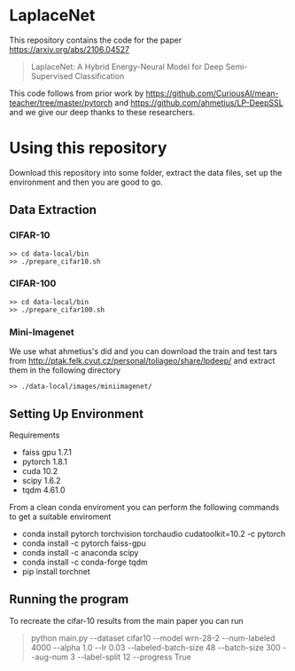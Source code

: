 # LaplaceNet
This repository contains the code for the paper https://arxiv.org/abs/2106.04527
> LaplaceNet: A Hybrid Energy-Neural Model for Deep Semi-Supervised Classification 

This code follows from prior work by https://github.com/CuriousAI/mean-teacher/tree/master/pytorch and https://github.com/ahmetius/LP-DeepSSL and we give our deep thanks to these researchers. 


# Using this repository
Download this repository into some folder, extract the data files, set up the environment and then you are good to go.

## Data Extraction

### CIFAR-10
```
>> cd data-local/bin
>> ./prepare_cifar10.sh
```

### CIFAR-100
```
>> cd data-local/bin
>> ./prepare_cifar100.sh
```

### Mini-Imagenet
We use what ahmetius's did and you can download the train and test tars from  http://ptak.felk.cvut.cz/personal/toliageo/share/lpdeep/ and extract them in the following directory 
```
>> ./data-local/images/miniimagenet/
```

## Setting Up Environment 
Requirements 
- faiss gpu 1.7.1
- pytorch 1.8.1
- cuda 10.2
- scipy 1.6.2
- tqdm 4.61.0

From a clean conda enviroment you can perform the following commands to get a suitable enviroment
- conda install pytorch torchvision torchaudio cudatoolkit=10.2 -c pytorch 
- conda install -c pytorch faiss-gpu 
- conda install -c anaconda scipy 
- conda install -c conda-forge tqdm 
- pip install torchnet 

## Running the program
To recreate the cifar-10 results from the main paper you can run

> python main.py --dataset cifar10 --model wrn-28-2 --num-labeled 4000 --alpha 1.0 --lr 0.03 --labeled-batch-size 48 --batch-size 300 --aug-num 3 --label-split 12 --progress True

